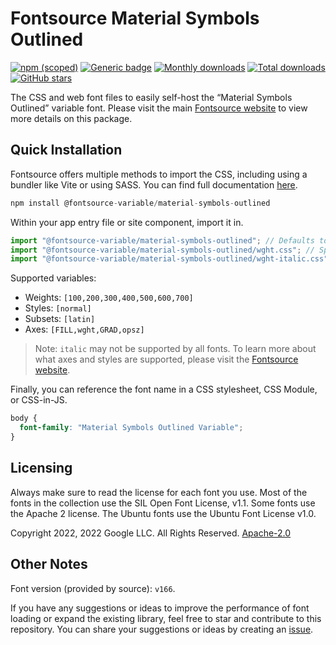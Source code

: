 # Fontsource Material Symbols Outlined

[![npm (scoped)](https://img.shields.io/npm/v/@fontsource-variable/material-symbols-outlined?color=brightgreen)](https://www.npmjs.com/package/@fontsource-variable/material-symbols-outlined) [![Generic badge](https://img.shields.io/badge/fontsource-passing-brightgreen)](https://github.com/fontsource/fontsource) [![Monthly downloads](https://badgen.net/npm/dm/@fontsource-variable/material-symbols-outlined)](https://github.com/fontsource/fontsource) [![Total downloads](https://badgen.net/npm/dt/@fontsource-variable/material-symbols-outlined)](https://github.com/fontsource/fontsource) [![GitHub stars](https://img.shields.io/github/stars/fontsource/fontsource.svg?style=social&label=Star)](https://github.com/fontsource/fontsource/stargazers)

The CSS and web font files to easily self-host the “Material Symbols Outlined” variable font. Please visit the main [Fontsource website](https://fontsource.org/fonts/material-symbols-outlined) to view more details on this package.

## Quick Installation

Fontsource offers multiple methods to import the CSS, including using a bundler like Vite or using SASS. You can find full documentation [here](https://fontsource.org/docs/getting-started/introduction).

```javascript
npm install @fontsource-variable/material-symbols-outlined
```

Within your app entry file or site component, import it in.

```javascript
import "@fontsource-variable/material-symbols-outlined"; // Defaults to wght axis
import "@fontsource-variable/material-symbols-outlined/wght.css"; // Specify axis
import "@fontsource-variable/material-symbols-outlined/wght-italic.css"; // Specify axis and style
```

Supported variables:
- Weights: `[100,200,300,400,500,600,700]`
- Styles: `[normal]`
- Subsets: `[latin]`
- Axes: `[FILL,wght,GRAD,opsz]`

> Note: `italic` may not be supported by all fonts. To learn more about what axes and styles are supported, please visit the [Fontsource website](https://fontsource.org/fonts/material-symbols-outlined).

Finally, you can reference the font name in a CSS stylesheet, CSS Module, or CSS-in-JS.

```css
body {
  font-family: "Material Symbols Outlined Variable";
}
```

## Licensing
Always make sure to read the license for each font you use. Most of the fonts in the collection use the SIL Open Font License, v1.1. Some fonts use the Apache 2 license. The Ubuntu fonts use the Ubuntu Font License v1.0.

Copyright 2022, 2022 Google LLC.  All Rights Reserved.
[Apache-2.0](http://www.apache.org/licenses/LICENSE-2.0.html)

## Other Notes
Font version (provided by source): `v166`.

If you have any suggestions or ideas to improve the performance of font loading or expand the existing library, feel free to star and contribute to this repository. You can share your suggestions or ideas by creating an [issue](https://github.com/fontsource/fontsource/issues).